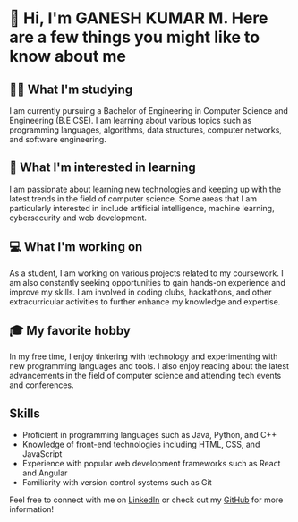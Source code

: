  # 👋 Hi, I'm GANESH KUMAR M. Here are a few things you might like to know about me

## 👨‍🎓 What I'm studying

I am currently pursuing a Bachelor of Engineering in Computer Science and Engineering (B.E CSE). I am learning about various topics such as programming languages, algorithms, data structures, computer networks, and software engineering.

## 🌟 What I'm interested in learning

I am passionate about learning new technologies and keeping up with the latest trends in the field of computer science. Some areas that I am particularly interested in include artificial intelligence, machine learning, cybersecurity and web development.

## 💻 What I'm working on

As a student, I am working on various projects related to my coursework. I am also constantly seeking opportunities to gain hands-on experience and improve my skills. I am involved in coding clubs, hackathons, and other extracurricular activities to further enhance my knowledge and expertise.

## 🎓 My favorite hobby

In my free time, I enjoy tinkering with technology and experimenting with new programming languages and tools. I also enjoy reading about the latest advancements in the field of computer science and attending tech events and conferences.

## Skills

- Proficient in programming languages such as Java, Python, and C++
- Knowledge of front-end technologies including HTML, CSS, and JavaScript
- Experience with popular web development frameworks such as React and Angular
- Familiarity with version control systems such as Git

Feel free to connect with me on [LinkedIn](https://www.linkedin.com/in/ganesh-kumar-777637257/) or check out my [GitHub](https://github.com/Ganeshkumar180) for more information!
